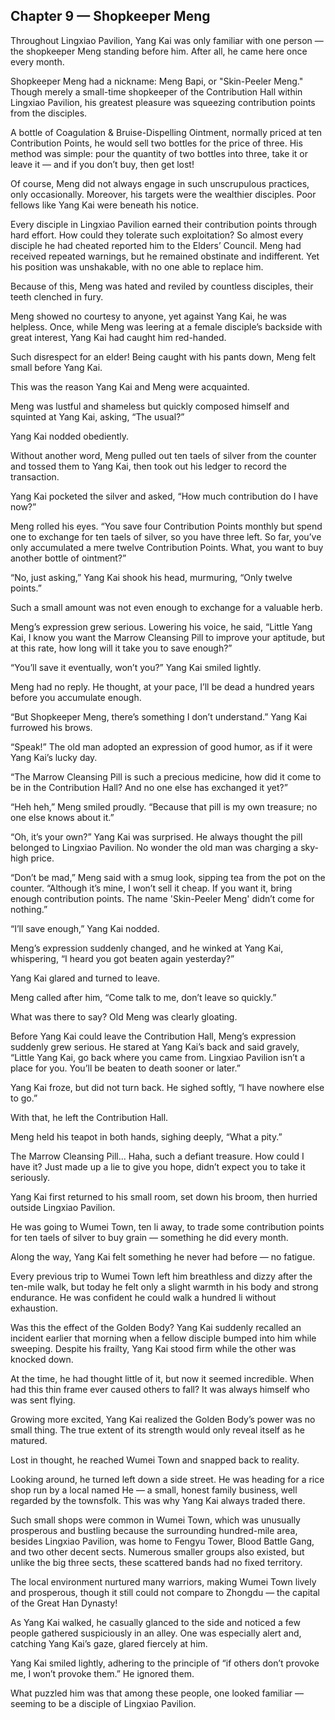 ## Chapter 9 — Shopkeeper Meng

Throughout Lingxiao Pavilion, Yang Kai was only familiar with one person — the shopkeeper Meng standing before him. After all, he came here once every month.

Shopkeeper Meng had a nickname: Meng Bapi, or "Skin-Peeler Meng." Though merely a small-time shopkeeper of the Contribution Hall within Lingxiao Pavilion, his greatest pleasure was squeezing contribution points from the disciples.

A bottle of Coagulation & Bruise-Dispelling Ointment, normally priced at ten Contribution Points, he would sell two bottles for the price of three. His method was simple: pour the quantity of two bottles into three, take it or leave it — and if you don’t buy, then get lost!

Of course, Meng did not always engage in such unscrupulous practices, only occasionally. Moreover, his targets were the wealthier disciples. Poor fellows like Yang Kai were beneath his notice.

Every disciple in Lingxiao Pavilion earned their contribution points through hard effort. How could they tolerate such exploitation? So almost every disciple he had cheated reported him to the Elders’ Council. Meng had received repeated warnings, but he remained obstinate and indifferent. Yet his position was unshakable, with no one able to replace him.

Because of this, Meng was hated and reviled by countless disciples, their teeth clenched in fury.

Meng showed no courtesy to anyone, yet against Yang Kai, he was helpless. Once, while Meng was leering at a female disciple’s backside with great interest, Yang Kai had caught him red-handed.

Such disrespect for an elder! Being caught with his pants down, Meng felt small before Yang Kai.

This was the reason Yang Kai and Meng were acquainted.

Meng was lustful and shameless but quickly composed himself and squinted at Yang Kai, asking, “The usual?”

Yang Kai nodded obediently.

Without another word, Meng pulled out ten taels of silver from the counter and tossed them to Yang Kai, then took out his ledger to record the transaction.

Yang Kai pocketed the silver and asked, “How much contribution do I have now?”

Meng rolled his eyes. “You save four Contribution Points monthly but spend one to exchange for ten taels of silver, so you have three left. So far, you’ve only accumulated a mere twelve Contribution Points. What, you want to buy another bottle of ointment?”

“No, just asking,” Yang Kai shook his head, murmuring, “Only twelve points.”

Such a small amount was not even enough to exchange for a valuable herb.

Meng’s expression grew serious. Lowering his voice, he said, “Little Yang Kai, I know you want the Marrow Cleansing Pill to improve your aptitude, but at this rate, how long will it take you to save enough?”

“You’ll save it eventually, won’t you?” Yang Kai smiled lightly.

Meng had no reply. He thought, at your pace, I’ll be dead a hundred years before you accumulate enough.

“But Shopkeeper Meng, there’s something I don’t understand.” Yang Kai furrowed his brows.

“Speak!” The old man adopted an expression of good humor, as if it were Yang Kai’s lucky day.

“The Marrow Cleansing Pill is such a precious medicine, how did it come to be in the Contribution Hall? And no one else has exchanged it yet?”

“Heh heh,” Meng smiled proudly. “Because that pill is my own treasure; no one else knows about it.”

“Oh, it’s your own?” Yang Kai was surprised. He always thought the pill belonged to Lingxiao Pavilion. No wonder the old man was charging a sky-high price.

“Don’t be mad,” Meng said with a smug look, sipping tea from the pot on the counter. “Although it’s mine, I won’t sell it cheap. If you want it, bring enough contribution points. The name 'Skin-Peeler Meng' didn’t come for nothing.”

“I’ll save enough,” Yang Kai nodded.

Meng’s expression suddenly changed, and he winked at Yang Kai, whispering, “I heard you got beaten again yesterday?”

Yang Kai glared and turned to leave.

Meng called after him, “Come talk to me, don’t leave so quickly.”

What was there to say? Old Meng was clearly gloating.

Before Yang Kai could leave the Contribution Hall, Meng’s expression suddenly grew serious. He stared at Yang Kai’s back and said gravely, “Little Yang Kai, go back where you came from. Lingxiao Pavilion isn’t a place for you. You’ll be beaten to death sooner or later.”

Yang Kai froze, but did not turn back. He sighed softly, “I have nowhere else to go.”

With that, he left the Contribution Hall.

Meng held his teapot in both hands, sighing deeply, “What a pity.”

The Marrow Cleansing Pill... Haha, such a defiant treasure. How could I have it? Just made up a lie to give you hope, didn’t expect you to take it seriously.

Yang Kai first returned to his small room, set down his broom, then hurried outside Lingxiao Pavilion.

He was going to Wumei Town, ten li away, to trade some contribution points for ten taels of silver to buy grain — something he did every month.

Along the way, Yang Kai felt something he never had before — no fatigue.

Every previous trip to Wumei Town left him breathless and dizzy after the ten-mile walk, but today he felt only a slight warmth in his body and strong endurance. He was confident he could walk a hundred li without exhaustion.

Was this the effect of the Golden Body? Yang Kai suddenly recalled an incident earlier that morning when a fellow disciple bumped into him while sweeping. Despite his frailty, Yang Kai stood firm while the other was knocked down.

At the time, he had thought little of it, but now it seemed incredible. When had this thin frame ever caused others to fall? It was always himself who was sent flying.

Growing more excited, Yang Kai realized the Golden Body’s power was no small thing. The true extent of its strength would only reveal itself as he matured.

Lost in thought, he reached Wumei Town and snapped back to reality.

Looking around, he turned left down a side street. He was heading for a rice shop run by a local named He — a small, honest family business, well regarded by the townsfolk. This was why Yang Kai always traded there.

Such small shops were common in Wumei Town, which was unusually prosperous and bustling because the surrounding hundred-mile area, besides Lingxiao Pavilion, was home to Fengyu Tower, Blood Battle Gang, and two other decent sects. Numerous smaller groups also existed, but unlike the big three sects, these scattered bands had no fixed territory.

The local environment nurtured many warriors, making Wumei Town lively and prosperous, though it still could not compare to Zhongdu — the capital of the Great Han Dynasty!

As Yang Kai walked, he casually glanced to the side and noticed a few people gathered suspiciously in an alley. One was especially alert and, catching Yang Kai’s gaze, glared fiercely at him.

Yang Kai smiled lightly, adhering to the principle of “if others don’t provoke me, I won’t provoke them.” He ignored them.

What puzzled him was that among these people, one looked familiar — seeming to be a disciple of Lingxiao Pavilion.
